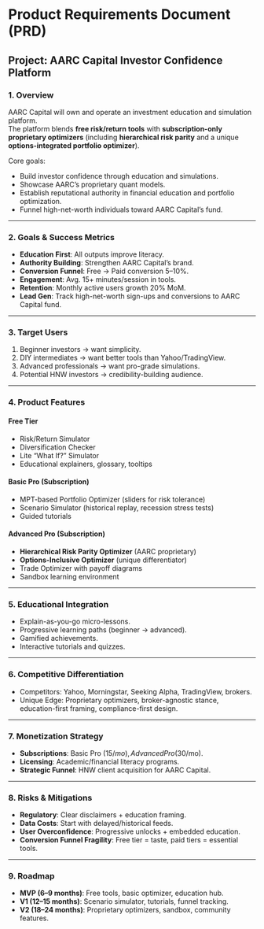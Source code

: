 # Product Requirements Document (PRD)
## Project: AARC Capital Investor Confidence Platform

### 1. Overview
AARC Capital will own and operate an investment education and simulation platform.  
The platform blends **free risk/return tools** with **subscription-only proprietary optimizers** (including **hierarchical risk parity** and a unique **options-integrated portfolio optimizer**).  

Core goals:
- Build investor confidence through education and simulations.  
- Showcase AARC’s proprietary quant models.  
- Establish reputational authority in financial education and portfolio optimization.  
- Funnel high-net-worth individuals toward AARC Capital’s fund.  

---

### 2. Goals & Success Metrics
- **Education First**: All outputs improve literacy.  
- **Authority Building**: Strengthen AARC Capital’s brand.  
- **Conversion Funnel**: Free → Paid conversion 5–10%.  
- **Engagement**: Avg. 15+ minutes/session in tools.  
- **Retention**: Monthly active users growth 20% MoM.  
- **Lead Gen**: Track high-net-worth sign-ups and conversions to AARC Capital fund.  

---

### 3. Target Users
1. Beginner investors → want simplicity.  
2. DIY intermediates → want better tools than Yahoo/TradingView.  
3. Advanced professionals → want pro-grade simulations.  
4. Potential HNW investors → credibility-building audience.  

---

### 4. Product Features

#### Free Tier
- Risk/Return Simulator  
- Diversification Checker  
- Lite “What If?” Simulator  
- Educational explainers, glossary, tooltips  

#### Basic Pro (Subscription)
- MPT-based Portfolio Optimizer (sliders for risk tolerance)  
- Scenario Simulator (historical replay, recession stress tests)  
- Guided tutorials  

#### Advanced Pro (Subscription)
- **Hierarchical Risk Parity Optimizer** (AARC proprietary)  
- **Options-Inclusive Optimizer** (unique differentiator)  
- Trade Optimizer with payoff diagrams  
- Sandbox learning environment  

---

### 5. Educational Integration
- Explain-as-you-go micro-lessons.  
- Progressive learning paths (beginner → advanced).  
- Gamified achievements.  
- Interactive tutorials and quizzes.  

---

### 6. Competitive Differentiation
- Competitors: Yahoo, Morningstar, Seeking Alpha, TradingView, brokers.  
- Unique Edge: Proprietary optimizers, broker-agnostic stance, education-first framing, compliance-first design.  

---

### 7. Monetization Strategy
- **Subscriptions**: Basic Pro ($15/mo), Advanced Pro ($30/mo).  
- **Licensing**: Academic/financial literacy programs.  
- **Strategic Funnel**: HNW client acquisition for AARC Capital.  

---

### 8. Risks & Mitigations
- **Regulatory**: Clear disclaimers + education framing.  
- **Data Costs**: Start with delayed/historical feeds.  
- **User Overconfidence**: Progressive unlocks + embedded education.  
- **Conversion Funnel Fragility**: Free tier = taste, paid tiers = essential tools.  

---

### 9. Roadmap
- **MVP (6–9 months)**: Free tools, basic optimizer, education hub.  
- **V1 (12–15 months)**: Scenario simulator, tutorials, funnel tracking.  
- **V2 (18–24 months)**: Proprietary optimizers, sandbox, community features.  
